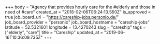 +++
body = "Agency that provides hourly care for the #elderly and those in need of #care"
created_at = "2018-02-06T06:24:13.590Z"
is_approved = true
job_board_url = "https://careship-jobs.personio.de/"
job_board_provider = "personio"
job_board_hostname = "careship-jobs"
latitude = 52.5321601
longitude = 13.4270243
slug = "careship"
tags = ["elderly", "care"]
title = "Careship"
updated_at = "2019-06-16T10:36:09.735Z"
+++
